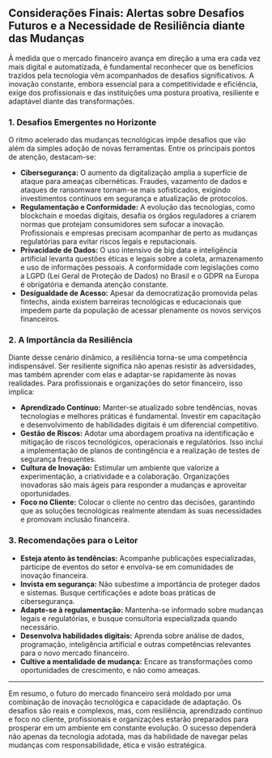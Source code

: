 ## Considerações Finais: Alertas sobre Desafios Futuros e a Necessidade de Resiliência diante das Mudanças

À medida que o mercado financeiro avança em direção a uma era cada vez mais digital e automatizada, é fundamental reconhecer que os benefícios trazidos pela tecnologia vêm acompanhados de desafios significativos. A inovação constante, embora essencial para a competitividade e eficiência, exige dos profissionais e das instituições uma postura proativa, resiliente e adaptável diante das transformações.

### 1. **Desafios Emergentes no Horizonte**

O ritmo acelerado das mudanças tecnológicas impõe desafios que vão além da simples adoção de novas ferramentas. Entre os principais pontos de atenção, destacam-se:

- **Cibersegurança:** O aumento da digitalização amplia a superfície de ataque para ameaças cibernéticas. Fraudes, vazamento de dados e ataques de ransomware tornam-se mais sofisticados, exigindo investimentos contínuos em segurança e atualização de protocolos.
- **Regulamentação e Conformidade:** A evolução das tecnologias, como blockchain e moedas digitais, desafia os órgãos reguladores a criarem normas que protejam consumidores sem sufocar a inovação. Profissionais e empresas precisam acompanhar de perto as mudanças regulatórias para evitar riscos legais e reputacionais.
- **Privacidade de Dados:** O uso intensivo de big data e inteligência artificial levanta questões éticas e legais sobre a coleta, armazenamento e uso de informações pessoais. A conformidade com legislações como a LGPD (Lei Geral de Proteção de Dados) no Brasil e o GDPR na Europa é obrigatória e demanda atenção constante.
- **Desigualdade de Acesso:** Apesar da democratização promovida pelas fintechs, ainda existem barreiras tecnológicas e educacionais que impedem parte da população de acessar plenamente os novos serviços financeiros.

### 2. **A Importância da Resiliência**

Diante desse cenário dinâmico, a resiliência torna-se uma competência indispensável. Ser resiliente significa não apenas resistir às adversidades, mas também aprender com elas e adaptar-se rapidamente às novas realidades. Para profissionais e organizações do setor financeiro, isso implica:

- **Aprendizado Contínuo:** Manter-se atualizado sobre tendências, novas tecnologias e melhores práticas é fundamental. Investir em capacitação e desenvolvimento de habilidades digitais é um diferencial competitivo.
- **Gestão de Riscos:** Adotar uma abordagem proativa na identificação e mitigação de riscos tecnológicos, operacionais e regulatórios. Isso inclui a implementação de planos de contingência e a realização de testes de segurança frequentes.
- **Cultura de Inovação:** Estimular um ambiente que valorize a experimentação, a criatividade e a colaboração. Organizações inovadoras são mais ágeis para responder a mudanças e aproveitar oportunidades.
- **Foco no Cliente:** Colocar o cliente no centro das decisões, garantindo que as soluções tecnológicas realmente atendam às suas necessidades e promovam inclusão financeira.

### 3. **Recomendações para o Leitor**

- **Esteja atento às tendências:** Acompanhe publicações especializadas, participe de eventos do setor e envolva-se em comunidades de inovação financeira.
- **Invista em segurança:** Não subestime a importância de proteger dados e sistemas. Busque certificações e adote boas práticas de cibersegurança.
- **Adapte-se à regulamentação:** Mantenha-se informado sobre mudanças legais e regulatórias, e busque consultoria especializada quando necessário.
- **Desenvolva habilidades digitais:** Aprenda sobre análise de dados, programação, inteligência artificial e outras competências relevantes para o novo mercado financeiro.
- **Cultive a mentalidade de mudança:** Encare as transformações como oportunidades de crescimento, e não como ameaças.

---

Em resumo, o futuro do mercado financeiro será moldado por uma combinação de inovação tecnológica e capacidade de adaptação. Os desafios são reais e complexos, mas, com resiliência, aprendizado contínuo e foco no cliente, profissionais e organizações estarão preparados para prosperar em um ambiente em constante evolução. O sucesso dependerá não apenas da tecnologia adotada, mas da habilidade de navegar pelas mudanças com responsabilidade, ética e visão estratégica.